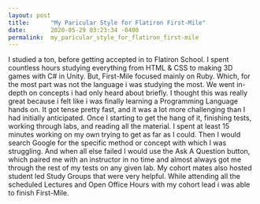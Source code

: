 ```yaml
---
layout: post
title:      "My Paricular Style for Flatiron First-Mile"
date:       2020-05-29 03:23:34 -0400
permalink:  my_paricular_style_for_flatiron_first-mile
---
```


I studied a ton, before getting accepted in to Flatiron School. I spent countless hours studying everything from HTML & CSS to making 3D games with C# in Unity. But, First-Mile focused mainly on Ruby. Which, for the most part was not the language i was studying the most. We went in-depth on concepts i had only heard about briefly. I thought this was really great because i felt like i was finally learning a Programming Language hands on. It got tense pretty fast, and it was a lot more challenging than I had initially anticipated. Once I starting to get the hang of it, finishing tests, working through labs, and reading all the material. I spent at least 15 minutes working on my own trying to get as far as I could. Then I would search Google for the specific method or concept with which I was struggling. And when all else failed I would use the Ask A Question button, which paired me with an instructor in no time and almost always got me through the rest of my tests on any given lab. My cohort mates also hosted student led Study Groups that were very helpful. While attending all the scheduled Lectures and Open Office Hours with my cohort lead i was able to finish First-Mile.  
